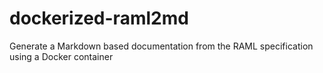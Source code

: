 # dockerized-raml2md
Generate a Markdown based documentation from the RAML specification using a Docker container
